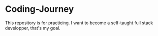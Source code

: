 # Coding-Journey
This repository is for practicing. I want to become a self-taught full stack developper, that's my goal.

